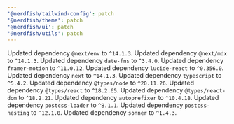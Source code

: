 ```yaml
---
'@nerdfish/tailwind-config': patch
'@nerdfish/theme': patch
'@nerdfish/ui': patch
'@nerdfish/utils': patch
---
```


Updated dependency `@next/env` to `^14.1.3`.
Updated dependency `@next/mdx` to `^14.1.3`.
Updated dependency `date-fns` to `^3.4.0`.
Updated dependency `framer-motion` to `^11.0.12`.
Updated dependency `lucide-react` to `^0.356.0`.
Updated dependency `next` to `^14.1.3`.
Updated dependency `typescript` to `^5.4.2`.
Updated dependency `@types/node` to `^20.11.26`.
Updated dependency `@types/react` to `^18.2.65`.
Updated dependency `@types/react-dom` to `^18.2.21`.
Updated dependency `autoprefixer` to `^10.4.18`.
Updated dependency `postcss-loader` to `^8.1.1`.
Updated dependency `postcss-nesting` to `^12.1.0`.
Updated dependency `sonner` to `^1.4.3`.
